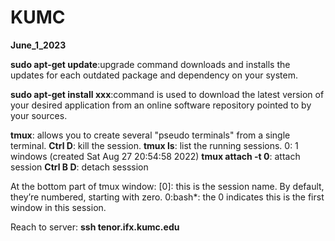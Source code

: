 # KUMC


**June_1_2023**

**sudo apt-get update**:upgrade command downloads and installs the updates for each outdated package and dependency on your system.

**sudo apt-get install xxx**:command is used to download the latest version of your desired application from an online software repository pointed to by your sources.

**tmux**: allows you to create several "pseudo terminals" from a single terminal.
**Ctrl D**: kill the session.
**tmux ls**: list the running sessions.
0: 1 windows (created Sat Aug 27 20:54:58 2022)
**tmux attach -t 0**: attach session
**Ctrl B D**: detach sesssion

At the bottom part of tmux window: [0]: this is the session name. By default, they’re numbered, starting with zero. 0:bash*: the 0 indicates this is the first window in this session.

Reach to server: **ssh tenor.ifx.kumc.edu**

